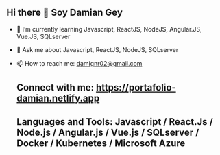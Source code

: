 ## Hi there 👋 Soy Damian Gey



- 🌱 I’m currently learning Javascript, ReactJS, NodeJS, Angular.JS, Vue.JS, SQLserver
- 💬 Ask me about Javascript, ReactJS, NodeJS, SQLserver
- 📫 How to reach me: damignr02@gmail.com

  ## Connect with me: https://portafolio-damian.netlify.app

  ## Languages and Tools: Javascript / React.Js / Node.js / Angular.js / Vue.js / SQLserver / Docker / Kubernetes / Microsoft Azure
